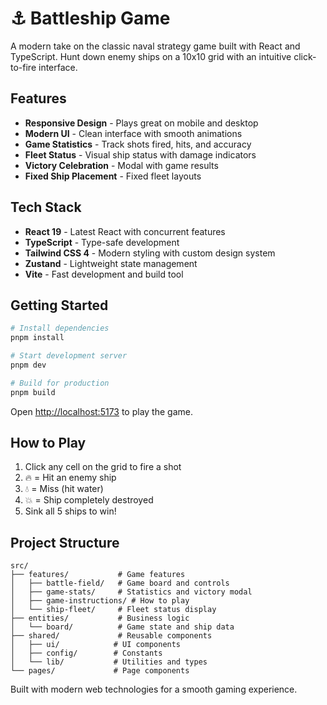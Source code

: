 # ⚓ Battleship Game

A modern take on the classic naval strategy game built with React and TypeScript. Hunt down enemy ships on a 10x10 grid with an intuitive click-to-fire interface.

## Features

- **Responsive Design** - Plays great on mobile and desktop
- **Modern UI** - Clean interface with smooth animations
- **Game Statistics** - Track shots fired, hits, and accuracy
- **Fleet Status** - Visual ship status with damage indicators
- **Victory Celebration** - Modal with game results
- **Fixed Ship Placement** - Fixed fleet layouts

## Tech Stack

- **React 19** - Latest React with concurrent features
- **TypeScript** - Type-safe development
- **Tailwind CSS 4** - Modern styling with custom design system
- **Zustand** - Lightweight state management
- **Vite** - Fast development and build tool

## Getting Started

```bash
# Install dependencies
pnpm install

# Start development server
pnpm dev

# Build for production
pnpm build
```

Open [http://localhost:5173](http://localhost:5173) to play the game.

## How to Play

1. Click any cell on the grid to fire a shot
2. 🔥 = Hit an enemy ship
3. 💧 = Miss (hit water)
4. 💥 = Ship completely destroyed
5. Sink all 5 ships to win!

## Project Structure

```
src/
├── features/           # Game features
│   ├── battle-field/   # Game board and controls
│   ├── game-stats/     # Statistics and victory modal
│   ├── game-instructions/ # How to play
│   └── ship-fleet/     # Fleet status display
├── entities/           # Business logic
│   └── board/          # Game state and ship data
├── shared/             # Reusable components
│   ├── ui/            # UI components
│   ├── config/        # Constants
│   └── lib/           # Utilities and types
└── pages/             # Page components
```

Built with modern web technologies for a smooth gaming experience.
